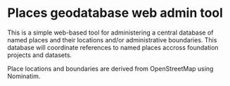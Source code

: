 # Places geodatabase web admin tool
This is a simple web-based tool for administering a central database of named places and their locations and/or administrative boundaries. This database will coordinate references to named places accross foundation projects and datasets.

Place locations and boundaries are derived from OpenStreetMap using Nominatim.
